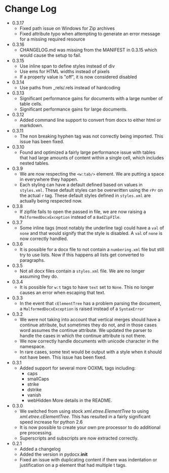 Change Log
==========

* 0.3.17
    * Fixed path issue on Windows for Zip archives
    * Fixed attribute typo when attempting to generate an error message
      for a missing required resource
* 0.3.16
    * CHANGELOG.md was missing from the MANIFEST in 0.3.15 which would
      cause the setup to fail.
* 0.3.15
    * Use inline span to define styles instead of div
    * Use ems for HTML widths instead of pixels
    * If a property value is "off", it is now considered disabled
* 0.3.14
    * Use paths from _rels/.rels instead of hardcoding
* 0.3.13
    * Significant performance gains for documents with a large number of table
      cells.
    * Significant performance gains for large documents.
* 0.3.12
    * Added command line support to convert from docx to either html or
      markdown.
* 0.3.11
    * The non breaking hyphen tag was not correctly being imported. This issue
      has been fixed.
* 0.3.10
    * Found and optimized a fairly large performance issue with tables that had
      large amounts of content within a single cell, which includes nested
      tables.
* 0.3.9
    * We are now respecting the `<w:tab/>` element. We are putting a space in
      everywhere they happen.
    * Each styling can have a default defined based on values in `styles.xml`.
      These default styles can be overwritten using the `rPr` on the actual `r`
      tag. These default styles defined in `styles.xml` are actually being
      respected now.
* 0.3.8
    * If zipfile fails to open the passed in file, we are now raising a
      `MalformedDocxException` instead of a `BadZipFIle`.
* 0.3.7
    * Some inline tags (most notably the underline tag) could have a `val` of
      `none` and that would signify that the style is disabled. A `val` of
      `none` is now correctly handled.
* 0.3.6
    * It is possible for a docx file to not contain a `numbering.xml` file but
      still try to use lists. Now if this happens all lists get converted to
      paragraphs.
* 0.3.5
    * Not all docx files contain a `styles.xml` file. We are no longer assuming
      they do.
* 0.3.4
    * It is possible for `w:t` tags to have `text` set to `None`. This no
      longer causes an error when escaping that text.
* 0.3.3
    * In the event that `cElementTree` has a problem parsing the document, a
      `MalformedDocxException` is raised instead of a `SyntaxError`
* 0.3.2
    * We were not taking into account that vertical merges should have a
      continue attribute, but sometimes they do not, and in those cases word
      assumes the continue attribute. We updated the parser to handle the
      cases in which the continue attribute is not there.
    * We now correctly handle documents with unicode character in the
      namespace.
    * In rare cases, some text would be output with a style when it should not
      have been. This issue has been fixed.
* 0.3.1
    * Added support for several more OOXML tags including:
        * caps
        * smallCaps
        * strike
        * dstrike
        * vanish
        * webHidden
      More details in the README.
* 0.3.0
    * We switched from using stock *xml.etree.ElementTree* to using
      *xml.etree.cElementTree*. This has resulted in a fairly significant speed
      increase for python 2.6
    * It is now possible to create your own pre processor to do additional pre
      processing.
    * Superscripts and subscripts are now extracted correctly.
* 0.2.1
    * Added a changelog
    * Added the version in pydocx.__init__
    * Fixed an issue with duplicating content if there was indentation or
      justification on a p element that had multiple t tags.

